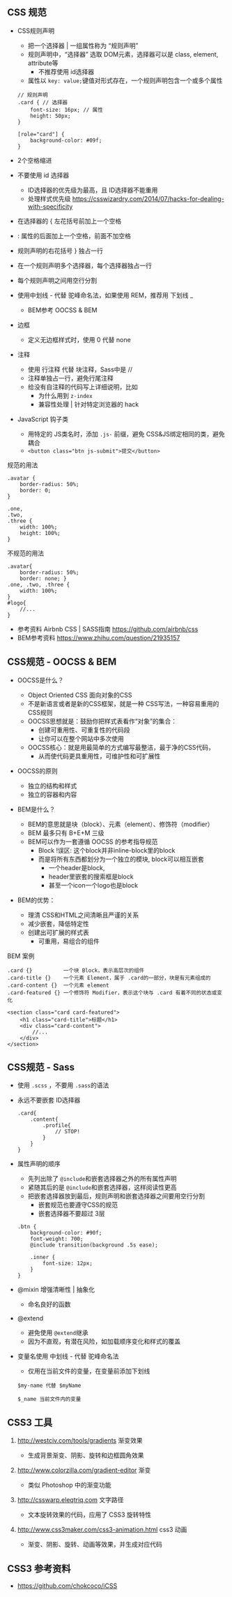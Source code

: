 ## CSS 规范
- CSS规则声明
	- 把一个选择器 | 一组属性称为 “规则声明”
	- 规则声明中，“选择器” 选取 DOM元素，选择器可以是 class, element, attribute等
		* 不推荐使用 id选择器
	- 属性以 ` key: value; `键值对形式存在，一个规则声明包含一个或多个属性
	```
	// 规则声明
	.card { // 选择器
		font-size: 16px; // 属性
		height: 50px;
	}

	[role="card"] {
		background-color: #09f;
	}
	```

- 2个空格缩进
- 不要使用 id 选择器
	- ID选择器的优先级为最高，且 ID选择器不能重用
	- 处理样式优先级 https://csswizardry.com/2014/07/hacks-for-dealing-with-specificity

- 在选择器的 { 左花括号前加上一个空格
- : 属性的后面加上一个空格，前面不加空格
- 规则声明的右花括号 } 独占一行
- 在一个规则声明多个选择器，每个选择器独占一行
- 每个规则声明之间用空行分割

- 使用中划线 - 代替 驼峰命名法，如果使用 REM，推荐用 下划线 _
	- BEM参考 OOCSS & BEM

- 边框
	- 定义无边框样式时，使用 0 代替 none

- 注释
	- 使用 行注释 代替 块注释，Sass中是 //
	- 注释单独占一行，避免行尾注释
	- 给没有自注释的代码写上详细说明，比如
		* 为什么用到 ` z-index `
		* 兼容性处理 | 针对特定浏览器的 hack

- JavaScript 钩子类
	- 用特定的 JS类名时，添加 ` .js- ` 前缀，避免 CSS&JS绑定相同的类，避免耦合
	- ` <button class="btn js-submit">提交</button> `

规范的用法
```
.avatar {
	border-radius: 50%;
	border: 0;
}

.one,
.two,
.three {
	width: 100%;
	height: 100%;
}
```

不规范的用法
```
.avatar{
	border-radius: 50%;
	border: none; }
.one, .two, .three {
	width: 100%;
}
#logo{
	//...
}
```
- 参考资料 Airbnb CSS | SASS指南 https://github.com/airbnb/css
- BEM参考资料 https://www.zhihu.com/question/21935157


## CSS规范 - OOCSS & BEM
- OOCSS是什么？
	- Object Oriented CSS 面向对象的CSS
	- 不是新语言或者是新的CSS框架，就是一种 CSS写法，一种容易重用的CSS规则
	- OOCSS思想就是：鼓励你把样式表看作“对象”的集合：
		* 创建可重用性、可重复性的代码段
		* 让你可以在整个网站中多次使用
	- OOCSS核心：就是用最简单的方式编写最整洁，最于净的CSS代码，
		- 从而使代码更具重用性，可维护性和可扩展性

- OOCSS的原则
	- 独立的结构和样式
	- 独立的容器和内容

- BEM是什么？
	- BEM的意思就是块（block）、元素（element）、修饰符（modifier）
	- BEM 最多只有 B+E+M 三级
	- BEM可以作为一套遵循 OOCSS 的参考指导规范
		* Block !误区: 这个block并非inline-block里的block
		* 而是将所有东西都划分为一个独立的模块, block可以相互嵌套
			* 一个header是block,
			* header里嵌套的搜索框是block
			* 甚至一个icon一个logo也是block

- BEM的优势：
	- 理清 CSS和HTML之间清晰且严谨的关系
	- 减少嵌套，降低特定性
	- 创建出可扩展的样式表
		* 可重用，易组合的组件

BEM 案例
```
.card {}          一个块 Block，表示高层次的组件
.card-title {}    一个元素 Element，属于 .card的一部分，块是有元素组成的
.card-content {}  一个元素 element
.card-featured {} 一个修饰符 Modifier，表示这个块与 .card 有着不同的状态或变化

<section class="card card-featured">
	<h1 class="card-title">标题</h1>
	<div class="card-content">
		//...
	</div>
</section>
```


## CSS规范 - Sass
- 使用 ` .scss ` ，不要用 ` .sass `的语法
- 永远不要嵌套 ID选择器
	```
	.card{
		.content{
			.profile{
				// STOP!
			}
		}
	}
	```
- 属性声明的顺序
	- 先列出除了 ` @include `和嵌套选择器之外的所有属性声明
	- 紧随其后的是 ` @include `和嵌套选择器，这样阅读性更高
	- 把嵌套选择器放到最后，规则声明和嵌套选择器之间要用空行分割
		* 嵌套规范也要遵守CSS的规范
		* 嵌套选择器不要超过 3层
	```
	.btn {
		background-color: #90f;
		font-weight: 700;
		@include transition(background .5s ease);

		.inner {
			font-size: 12px;
		}
	}
	```

- @mixin 增强清晰性 | 抽象化
	- 命名良好的函数

- @extend
	- 避免使用 ` @extend `继承
	- 因为不直观，有潜在风险，如加载顺序变化和样式的覆盖

- 变量名使用 中划线 - 代替 驼峰命名法
	- 仅用在当前文件的变量，在变量前添加下划线
	```
	$my-name 代替 $myName
	
	$_name 当前文件内的变量
	```



## CSS3 工具
1. http://westciv.com/tools/gradients 渐变效果
	- 生成背景渐变、阴影、旋转和边框圆角效果

2. http://www.colorzilla.com/gradient-editor 渐变
	- 类似 Photoshop 中的渐变功能

3. http://csswarp.eleqtriq.com 文字路径
	- 文本旋转效果的代码，应用了 CSS3 旋转特性

4. http://www.css3maker.com/css3-animation.html css3 动画
	- 渐变、阴影、旋转、动画等效果，并生成对应代码



## CSS3 参考资料
- https://github.com/chokcoco/iCSS